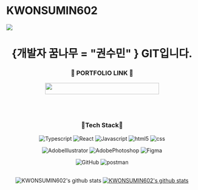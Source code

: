 # KWONSUMIN602

<img src="https://github.com/KWONSUMIN602/KWONSUMIN602/assets/92791424/6e997ce5-1288-437a-9abb-5b50d6201aad" />

<div align="center">

# <h1>{개발자 꿈나무 = "권수민" } GIT입니다.</h1>

### :yellow_heart: PORTFOLIO LINK :yellow_heart:

<a href="https://breathin62.vercel.app/profile" target="_blank"><img src="https://img.shields.io/badge/PORTFOLIO_BY_KWONSUMIN602-9999FF?style=flat-square&logo=Vimeo&logoColor=white"  width = 300px height = 30px/></a>

<br>
<br>
  
### :yellow_heart:Tech Stack:yellow_heart:

![Typescript](https://img.shields.io/badge/Typescript-3178C6?style=for-the-badge&logo=Typescript&logoColor=FFFFFF)
![React](https://img.shields.io/badge/react-61DAFB?style=for-the-badge&logo=react&logoColor=black)
![Javascript](https://img.shields.io/badge/Javascript-F7DF1E?style=for-the-badge&logo=Javascript&logoColor=FFFFFF)
![html5](https://img.shields.io/badge/HTML5-E34F26?style=for-the-badge&logo=html5&logoColor=FFFFFF)
![css](https://img.shields.io/badge/CSS3-1572B6?style=for-the-badge&logo=CSS3&logoColor=FFFFFF)

![AdobeIllustrator](https://img.shields.io/badge/AdobeIllustrator-FF9A00?style=flat-square&logo=/AdobeIllustrator&logoColor=white)
![AdobePhotoshop](https://img.shields.io/badge/AdobePhotoshop-31A8FF?style=flat-square&logo=/AdobePhotoshop&logoColor=white)
![Figma](https://img.shields.io/badge/Figma-F24E1E?style=flat&logo=figma&logoColor=white)

![GitHub](https://img.shields.io/badge/GitHub-181717?style=flat&logo=github&logoColor=white)
![postman](https://img.shields.io/badge/postman-FF6C37?style=flat&logo=postman&logoColor=white)
<br>
<br/>

![KWONSUMIN602's github stats](https://github-readme-stats.vercel.app/api?username=KWONSUMIN602&show_icons=true)
[![KWONSUMIN602's github stats](https://github-readme-stats.vercel.app/api/top-langs/?username=KWONSUMIN602&show_icons=true&hide_border=true&title_color=004386&icon_color=004386&layout=compact)](https://github.com/KWONSUMIN602)

</div>
